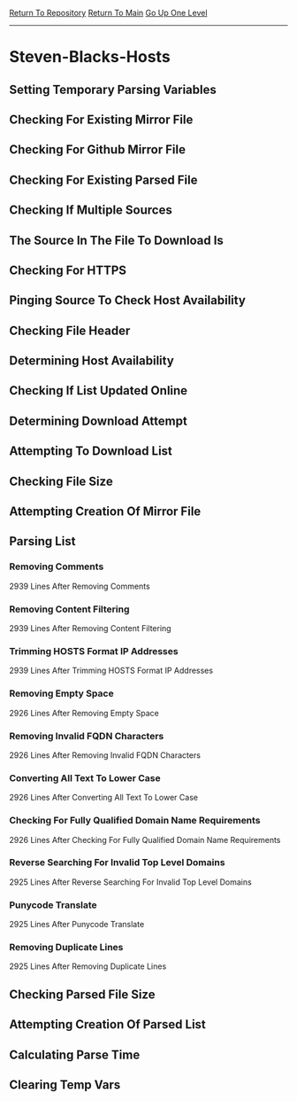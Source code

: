 [Return To Repository](https://github.com/bast69/piholeparser/)
[Return To Main](https://github.com/bast69/piholeparser/blob/master/RecentRunLogs/Mainlog.md)
[Go Up One Level](https://github.com/bast69/piholeparser/blob/master/RecentRunLogs/TopLevelScripts/30-Processing-External-Blacklists.md)
____________________________________
# Steven-Blacks-Hosts
## Setting Temporary Parsing Variables
## Checking For Existing Mirror File
## Checking For Github Mirror File
## Checking For Existing Parsed File
## Checking If Multiple Sources
## The Source In The File To Download Is
## Checking For HTTPS
## Pinging Source To Check Host Availability
## Checking File Header
## Determining Host Availability
## Checking If List Updated Online
## Determining Download Attempt
## Attempting To Download List
## Checking File Size
## Attempting Creation Of Mirror File
## Parsing List
### Removing Comments
2939 Lines After Removing Comments
### Removing Content Filtering
2939 Lines After Removing Content Filtering
### Trimming HOSTS Format IP Addresses
2939 Lines After Trimming HOSTS Format IP Addresses
### Removing Empty Space
2926 Lines After Removing Empty Space
### Removing Invalid FQDN Characters
2926 Lines After Removing Invalid FQDN Characters
### Converting All Text To Lower Case
2926 Lines After Converting All Text To Lower Case
### Checking For Fully Qualified Domain Name Requirements
2926 Lines After Checking For Fully Qualified Domain Name Requirements
### Reverse Searching For Invalid Top Level Domains
2925 Lines After Reverse Searching For Invalid Top Level Domains
### Punycode Translate
2925 Lines After Punycode Translate
### Removing Duplicate Lines
2925 Lines After Removing Duplicate Lines
## Checking Parsed File Size
## Attempting Creation Of Parsed List
## Calculating Parse Time
## Clearing Temp Vars
